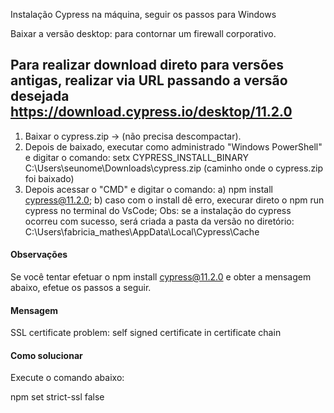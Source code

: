 Instalação Cypress na máquina, seguir os passos para Windows

Baixar a versão desktop: para contornar um firewall corporativo.
## Para realizar download direto para versões antigas, realizar via URL passando a versão desejada https://download.cypress.io/desktop/11.2.0

1. Baixar o cypress.zip  →  (não precisa descompactar).
2. Depois de baixado, executar como administrado "Windows PowerShell" e digitar o comando:
setx CYPRESS_INSTALL_BINARY C:\Users\seunome\Downloads\cypress.zip (caminho onde o cypress.zip foi baixado)
3. Depois acessar o "CMD" e digitar o comando:
  a) npm install cypress@11.2.0;
  b) caso com o install dê erro, execurar direto o npm run cypress no terminal do VsCode;
Obs: se a instalação do cypress ocorreu com sucesso, será criada a pasta da versão no diretório:
    C:\Users\fabricia_mathes\AppData\Local\Cypress\Cache

#### Observações
Se você tentar efetuar o npm install cypress@11.2.0 e obter a mensagem abaixo, efetue os passos a seguir.

#### Mensagem

SSL certificate problem: self signed certificate in certificate chain

#### Como solucionar

Execute o comando abaixo:

npm set strict-ssl false

